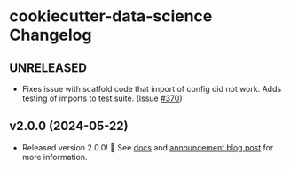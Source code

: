 # cookiecutter-data-science Changelog

## UNRELEASED

- Fixes issue with scaffold code that import of config did not work. Adds testing of imports to test suite. (Issue [#370](https://github.com/drivendataorg/cookiecutter-data-science/issues/370))

## v2.0.0 (2024-05-22)

- Released version 2.0.0! :tada: See [docs](https://cookiecutter-data-science.drivendata.org/) and [announcement blog post](https://drivendata.co/blog/ccds-v2) for more information.